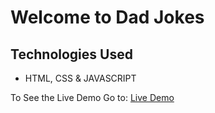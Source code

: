 # Welcome to Dad Jokes

## Technologies Used
- HTML, CSS & JAVASCRIPT

To See the Live Demo Go to: [Live Demo](https://pnsvn3035.github.io/dad-jokes/)
